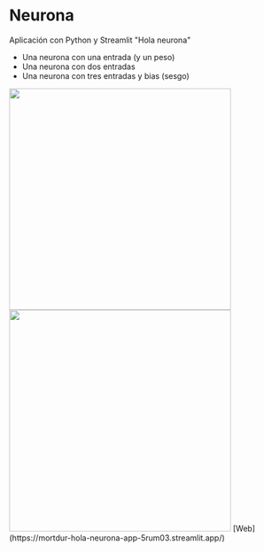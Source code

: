 # Neurona
Aplicación con Python y Streamlit "Hola neurona"
*   Una neurona con una entrada (y un peso)
*   Una neurona con dos entradas
*   Una neurona con tres entradas y bias (sesgo)
<img width="400px" src="https://drive.google.com/uc?id=1eA_lxC37CElCaRiesQnONw3mV9cu9CNE">
<img width="400px" src="https://drive.google.com/uc?id=1sOwF5Z3XUvbq3BXAFfcee8GZX-eq-lLG">
[Web](https://mortdur-hola-neurona-app-5rum03.streamlit.app/)
